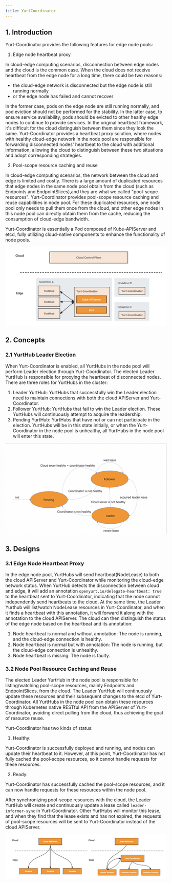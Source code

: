 ```yaml
---
title: YurtCoordinator
---
```


## 1. Introduction

Yurt-Coordinator provides the following features for edge node pools:

1. Edge node heartbeat proxy

In cloud-edge computing scenarios, disconnection between edge nodes and the cloud is the common case. When the cloud does not receive heartbeat from the edge node for a long time, there could be two reasons:

- the cloud-edge network is disconnected but the edge node is still running normally
- or the edge node has failed and cannot recover

In the former case, pods on the edge node are still running normally, and pod eviction should not be performed for the stability. In the latter case, to ensure service availability, pods should be evicted to other healthy edge nodes to continue to provide services. In the original heartbeat framework, it's difficult for the cloud distinguish between them since they look the same. Yurt-Coordinator provides a heartbeat proxy solution, where nodes with healthy cloud-edge network in the node pool are responsible for forwarding disconnected nodes' heartbeat to the cloud with additional information, allowing the cloud to distinguish between these two situations and adopt corresponding strategies.

2. Pool-scope resource caching and reuse

In cloud-edge computing scenarios, the network between the cloud and edge is limited and costly. There is a large amount of duplicated resources that edge nodes in the same node pool obtain from the cloud (such as Endpoints and EndpointSlices),and they are what we called "pool-scope resources". Yurt-Coordinator provides pool-scope resource caching and reuse capabilities in node pool. For these duplicated resources, one node pool only needs to pull them once from the cloud, and other edge nodes in this node pool can directly obtain them from the cache, reducing the consumption of cloud-edge bandwidth.

Yurt-Coordinator is essentially a Pod composed of Kube-APIServer and etcd, fully utilizing cloud-native components to enhance the functionality of node pools.

![yurt-coordinator-framework](../../static/img/docs/core-concepts/yurt-coordinator-framework.jpg)

## 2. Concepts

### 2.1 YurtHub Leader Election

When Yurt-Coordinator is enabled, all YurtHubs in the node pool will perform Leader election through Yurt-Coordinator. The elected Leader YurtHub is responsible for proxying the heartbeat of disconnected nodes. There are three roles for YurtHubs in the cluster:

1. Leader YurtHub: YurtHubs that successfully win the Leader election need to maintain connections with both the cloud APIServer and Yurt-Coordinator.
2. Follower YurtHub: YurtHubs that fail to win the Leader election. These YurtHubs will continuously attempt to acquire the leadership.
3. Pending YurtHub: YurtHubs that have not or can not participate in the election. YurtHubs will be in this state initially, or when the Yurt-Coordinator in the node pool is unhealthy, all YurtHubs in the node pool will enter this state.

![yurthub-state](../../static/img/docs/core-concepts/yurthub-state.png)

## 3. Designs

### 3.1 Edge Node Heartbeat Proxy

In the edge node pool, YurtHubs will send heartbeat(NodeLease) to both the cloud APIServer and Yurt-Coordinator while monitoring the cloud-edge network status. When YurtHub detects the disconnection between cloud and edge, it will add an annotation `openyurt.io/delegate-heartbeat: true` to the heartbeat sent to Yurt-Coordinator, indicating that the node cannot independently send heartbeats to the cloud. At the same time, the Leader Yurthub will list/watch NodeLease resources in Yurt-Coordinator, and when it finds a heartbeat with this annotation, it will forward it along with the annotation to the cloud APIServer. The cloud can then distinguish the status of the edge node based on the heartbeat and its annotation:

1. Node heartbeat is normal and without annotation: The node is running, and the cloud-edge connection is healthy.
2. Node heartbeat is normal but with annotation: The node is running, but the cloud-edge connection is unhealthy.
3. Node heartbeat is missing: The node is faulty.

### 3.2 Node Pool Resource Caching and Reuse

The elected Leader YurtHub in the node pool is responsible for listing/watching pool-scope resources, mainly Endpoints and EndpointSlices, from the cloud. The Leader YurtHub will continuously update these resources and their subsequent changes to the etcd of Yurt-Coordinator. All YurtHubs in the node pool can obtain these resources through Kubernetes native RESTful API from the APIServer of Yurt-Coordinator, avoiding direct pulling from the cloud, thus achieving the goal of resource reuse.

Yurt-Coordinator has two kinds of status:

1. Healthy:

Yurt-Coordinator is successfully deployed and running, and nodes can update their heartbeat to it. However, at this point, Yurt-Coordinator has not fully cached the pool-scope resources, so it cannot handle requests for these resources.

2. Ready:

Yurt-Coordinator has successfully cached the pool-scope resources, and it can now handle requests for these resources within the node pool.

After synchronizing pool-scope resources with the cloud, the Leader YurtHub will create and continuously update a lease called `leader-informer-sync` in Yurt-Coordinator. Other YurtHubs will monitor this lease, and when they find that the lease exists and has not expired, the requests of pool-scope resources will be sent to Yurt-Coordinator instead of the cloud APIServer.

![cache-and-reuse](../../static/img/docs/core-concepts/yurt-coordinator-cache-and-reuse.jpg)
